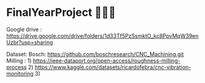# FinalYearProject 💐💐🌻
 
Google drive : https://drive.google.com/drive/folders/1d33Tf5PzSsmktO_kc8PpvMqW39enUzbr?usp=sharing

Dataset:
Bosch:  https://github.com/boschresearch/CNC_Machining.git
Milling : 1) https://ieee-dataport.org/open-access/roughness-milling-process
          2) https://www.kaggle.com/datasets/ricardofebra/cnc-vibration-monitoring
          3) 
